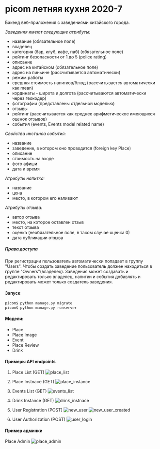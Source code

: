 # picom летняя кухня 2020-7

Бэкенд веб-приложения с заведениями китайского города.

*Заведения имеют следующие атрибуты:*
- название (обязательное поле)
- владелец
- категория (бар, клуб, кафе, паб) (обязательное поле)
- рейтинг безопасности от 1 до 5 (police rating)
- описание
- адрес на китайском (обязательное поле)
- адрес на пиньине (рассчитывается автоматически)
- режим работы
- средняя стоимость напитков/блюд (рассчитывается автоматически как mean)
- кординаты - широта и долгота (рассчитываются автоматически через геокодер)
- фотографии (представлены отдельной моделью)
- отзывы
- рейтинг (рассчитывается как среднее арифметическое имеющихся оценок отзывов)
- события (events, Events model related name)

*Свойства инстанса события:*
- название
- заведение, в котором оно проводится (foreign key Place)
- описание
- стоимость на входе
- фото афиши
- дата и время

*Атрибуты напитка:*
- название
- цена
- место, в котором его наливают 

*Атрибуты отзыва:*
- автор отзыва
- место, на которое оставлен отзыв
- текст отзыва
- оценка (необязательное поле, в таком случае оценка 0)
- дата публикации отзыва

##### Права доступа
При регистрации пользователь автоматически попадает в группу "Users". Чтобы создать заведение пользователь должен находиться в группе "Owners"(владелец). Заведения может создавать и редактировать только владелец, напитки и события добавлять и редактировать может только создатель заведения.


#### Запуск
```bash
picom$ python manage.py migrate
picom$ python manage.py runserver
```

#### Модели:
- Place
- Place Image
- Event
- Place Review
- Drink

#### Примеры API endpoints

1. Place List (GET)
![place_list](screenshots/api_place_list.png)

2. Place Instnace (GET)
![place_instance](screenshots/api_get_place.png)

3. Events List (GET)
![events_list](screenshots/api_event_list.png)

4. Drink Instance (GET)
![drink_instnace](screenshots/api_get_drink.png)

5. User Registration (POST)
![new_user](screenshots/api_new_user.png)
![new_user_created](screenshots/api_new_user_201.png)

6. User Authorization (POST)
![user_login](screenshots/api_user_login.png)


#### Пример админки

Place Admin
![place_admin](screenshots/admin_place.png)
